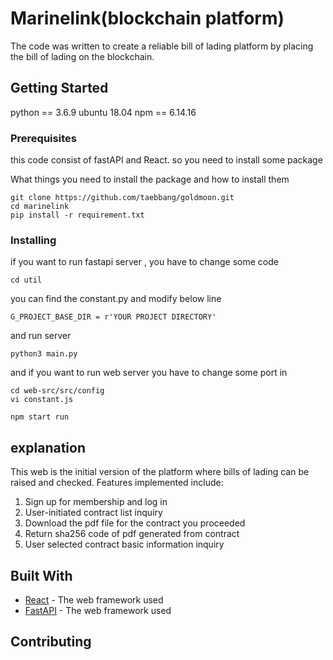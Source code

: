 # Marinelink(blockchain platform)

The code was written to create a reliable bill of lading platform by placing the bill of lading on the blockchain.

## Getting Started

python == 3.6.9
ubuntu 18.04
npm == 6.14.16

### Prerequisites
this code consist of fastAPI and React. so you need to install some package

What things you need to install the package and how to install them

```
git clone https://github.com/taebbang/goldmoon.git
cd marinelink
pip install -r requirement.txt
```

### Installing
if you want to run fastapi server , you have to change some code

```
cd util
```
you can find the constant.py and modify below line

```
G_PROJECT_BASE_DIR = r'YOUR PROJECT DIRECTORY'
```
and run server

```
python3 main.py
```

and if you want to run web server you have to change some port in 

```
cd web-src/src/config
vi constant.js
```
```
npm start run
```

## explanation

This web is the initial version of the platform where bills of lading can be raised and checked. 
Features implemented include:
1. Sign up for membership and log in
2. User-initiated contract list inquiry
3. Download the pdf file for the contract you proceeded
4. Return sha256 code of pdf generated from contract
5. User selected contract basic information inquiry


## Built With

* [React](https://github.com/facebook/react) - The web framework used
* [FastAPI](https://github.com/tiangolo/fastapi) - The web framework used

## Contributing

